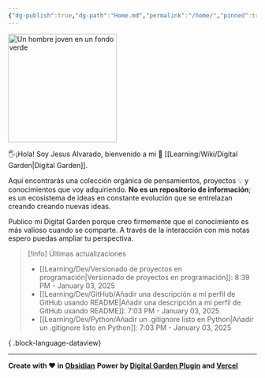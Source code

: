 ```yaml
---
{"dg-publish":true,"dg-path":"Home.md","permalink":"/home/","pinned":true,"tags":["gardenEntry"],"dgShowBacklinks":"false","created":"2024-01-25T19:06","updated":"2025-01-03T22:03"}
---
```


<img src="https://i.imgur.com/hU51kbL.png" alt="Un hombre joven en un fondo verde" width="220px">

🖐️¡Hola! Soy Jesus Alvarado, bienvenido a mi 🌱 [[Learning/Wiki/Digital Garden\|Digital Garden]].

Aquí encontrarás una colección orgánica de pensamientos, proyectos 💡 y conocimientos que voy adquiriendo. **No es un repositorio de información**; es un ecosistema de ideas en constante evolución que se entrelazan creando creando nuevas ideas.

Publico mi Digital Garden porque creo firmemente que el conocimiento es más valioso cuando se comparte. A través de la interacción con mis notas espero puedas ampliar tu perspectiva.
		
> [!info] Últimas actualizaciones
>  - [[Learning/Dev/Versionado de proyectos en programación\|Versionado de proyectos en programación]]: 8:39 PM - January 03, 2025
> - [[Learning/Dev/GitHub/Añadir una descripción a mi perfil de GitHub usando README\|Añadir una descripción a mi perfil de GitHub usando README]]: 7:03 PM - January 03, 2025
> - [[Learning/Dev/Python/Añadir un .gitignore listo en Python\|Añadir un .gitignore listo en Python]]: 7:03 PM - January 03, 2025
> 
{ .block-language-dataview}

---
**Create with ❤️ in [Obsidian](https://obsidian.md/)** 
**Power by [Digital Garden Plugin](https://dg-docs.ole.dev/) and [Vercel](https://vercel.com/)** 